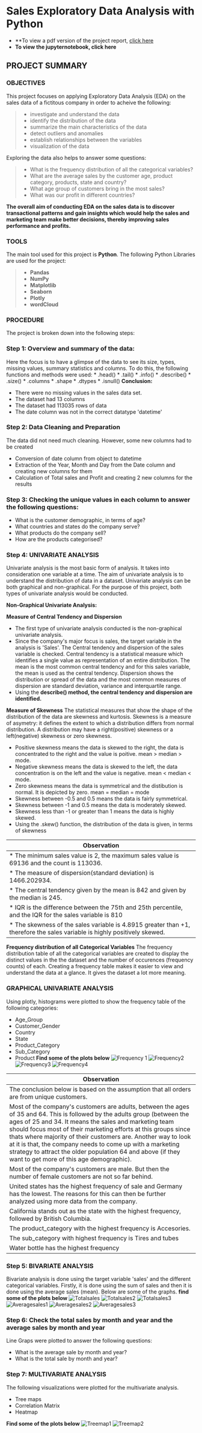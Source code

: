 # Sales Exploratory Data Analysis with Python

* **To view a pdf version of the project report, [click here](https://github.com/Jennie-Techie/Python/blob/f23d1bfd6b144940c6d2302c34e0dac319b47c6e/Sales%20Exploratory_Data%20Analysis%20Project.pdf)
* **To view the jupyternotebook, click here**

## PROJECT SUMMARY

### OBJECTIVES
This project focuses on applying Exploratory Data Analysis (EDA) on the sales data of a fictitous company in order to acheive the following:
> * investigate and understand the data
> * identify the distribution of the data
> * summarize the main characteristics of the data
> * detect outliers and anomalies
> * establish relationships between the variables
> * visualization of the data

Exploring the data also helps to answer some questions:
> * What is the frequency distribution of all the categorical variables?
> * What are the average sales by the customer age, product category, products, state and country?
> * What age group of customers bring in the most sales?
> * What was our profit in different countries?

**The overall aim of conducting EDA on the sales data is to discover transactional patterns and gain insights which would help the sales and marketing team make better decisions, thereby improving sales performance and profits.**

### TOOLS
The main tool used for this project is **Python**. The following Python Libraries are used for the project:
> * **Pandas**
> * **NumPy**
> * **Matplotlib**
> * **Seaborn**
> * **Plotly**
> * **wordCloud**


### PROCEDURE
The project is broken down into the following steps:

### Step 1: Overview and summary of the data:
 Here the focus is to have a glimpse of the data to see its size, types, missing values, summary statistics and columns. 
    To do this, the following functions and methods were used:
    * .head() 
    * .tail()
    * .info()
    * .describe()
    * .size()
    * .columns
    * .shape
    * .dtypes
    * .isnull()
 **Conclusion:**
 * There were no missing values in the sales data set.
 * The dataset had 13 columns
 * The dataset had 113035 rows of data
 * The date column was not in the correct datatype 'datetime'
   
  
 ### Step 2: Data Cleaning and Preparation
 The data did not need much cleaning. However, some new columns had to be created
 * Conversion of date column from object to datetime
 * Extraction of the Year, Month and Day from the Date column and creating new columns for them
 * Calculation of Total sales and Profit and creating 2 new columns for the results
  
  ### Step 3: Checking the unique values in each column to answer the following questions:
 * What is the customer demographic, in terms of age?
 * What countries and states do the company serve?
 * What products do the company sell?
 * How are the products categorised?
   
  
  ### Step 4:  UNIVARIATE ANALYSIS
  Univariate analysis is the most basic form of analysis. It takes into consideration one variable at a time. The aim of univariate analysis is to understand the distribution of data in a dataset. Univariate analysis can be both graphical and non-graphical. For the purpose of this project, both types of univariate analysis would be conducted. 

**Non-Graphical Univariate Analysis:**

**Measure of Central Tendency and Dispersion**
   * The first type of univariate analysis conducted is the non-graphical univariate analysis.
   * Since the company's major focus is sales, the target variable in the analysis is 'Sales'. The Central tendency and dispersion of the sales variable is checked.
      Central tendency is a statistical measure which identifies a single value as representation of an entire distribution. The mean is the most common central             tendency and for this sales variable, the mean is used as the central tendency. Dispersion shows the distribution or spread of the data and the most common             measures of dispersion are standard deviation, variance and interquartile range. 
   * Using the **describe() method, the central tendency and dispersion are identified.**
  
  **Measure of Skewness**
  The statistical measures that show the shape of the distribution of the data are skewness and kurtosis. Skewness is a measure of asymetry: it defines the extent to which a distribution differs from normal distribution. A distribution may have a right(positive) skewness or a left(negative) skewness or zero skewness. 
  * Positive skewness means the data is skewed to the right, the data is concentrated to the right and the value is poitive. mean > median > mode.
  * Negative skewness means the data is skewed to the left, the data concentration is on the left and the value is negative. mean < median < mode.
  * Zero skewness means the data is symmetrical and the distibution is normal. It is depicted by zero. mean = median = mode
  * Skewness between -0.5 and 0.5 means the data is fairly symmetrical.
  * Skewness between -1 and 0.5 means the data is moderately skewed.
  * Skewness less than -1 or greater than 1 means the data is highly skewed.
  * Using the .skew() function, the distribution of the data is given, in terms of skewness
   
  | **Observation** |
  | --------------  |
  | * The minimum sales value is 2, the maximum sales value is 69136 and the count is 113036. |
  | * The measure of dispersion(standard deviation) is 1466.202934. |
  | * The central tendency given by the mean is 842 and given by the median is 245. |
  | * IQR is the difference between the 75th and 25th percentile, and the IQR for the sales variable is 810 |
  | * The skewness of the sales variable is 4.8915 greater than +1, therefore the sales variable is highly positively skewed. |

**Frequency distribution of all Categorical Variables**
The frequency distribution table of all the categorical variables are created to display the distinct values in the the dataset and the number of occurences (frequency counts) of each. Creating a frequency table makes it easier to view and understand the data at a glance. It gives the dataset a lot more meaning.

### GRAPHICAL UNIVARIATE ANALYSIS
Using plotly, histograms were plotted to show the frequency table of the following categories:
* Age_Group
* Customer_Gender
* Country
* State
* Product_Category
* Sub_Category
* Product
**Find some of the plots below**
![Frequency 1](https://github.com/Jennie-Techie/Python/blob/d91dd8fe114dd9409fc84cb816af9c05ca70cc80/Plots/newplot%20(5).png)
![Frequency2](https://github.com/Jennie-Techie/Python/blob/d91dd8fe114dd9409fc84cb816af9c05ca70cc80/Plots/newplot%20(6).png)
![Frequency3](https://github.com/Jennie-Techie/Python/blob/d91dd8fe114dd9409fc84cb816af9c05ca70cc80/Plots/newplot%20(7).png)
![Frequency4](https://github.com/Jennie-Techie/Python/blob/d91dd8fe114dd9409fc84cb816af9c05ca70cc80/Plots/newplot%20(8).png)



| Observation |
------------- |
| The conclusion below is based on the assumption that all orders are from unique customers. |
|  Most of the company's customers are adults, between the ages of 35 and 64. This is followed by the adults group (between the ages of 25 and 34. It means the sales and marketing team should focus most of their marketing efforts at this groups since thats where majority of their customers are. Another way to look at it is that, the company needs to come up with a marketing strategy to attract the older population 64 and above (if they want to get more of this age demographic). |
| Most of the company's customers are male. But then the number of female customers are not so far behind. |
| United states has the highest frequency of sale and Germany has the lowest. The reasons for this can then be further analyzed using more data from the company. |
| California stands out as the state with the highest frequency, followed by British Columbia. |
| The product_category with the highest frequency is Accesories. |
| The sub_category with highest frequency is Tires and tubes |
| Water bottle has the highest frequency | 


### Step 5: BIVARIATE ANALYSIS
Bivariate analysis is done using the target variable 'sales' and the different categorical variables. Firstly, it is done using the sum of sales and then it is done using the average sales (mean). Below are some of the graphs. 
**find some of the plots below**
![Totalsales](https://github.com/Jennie-Techie/Python/blob/161f6fbe7de7a35213fbdb91d9391c565b5d75ce/Plots/newplot%20(12).png)
![Totalsales2](https://github.com/Jennie-Techie/Python/blob/161f6fbe7de7a35213fbdb91d9391c565b5d75ce/Plots/newplot%20(13).png)
![Totalsales3](https://github.com/Jennie-Techie/Python/blob/161f6fbe7de7a35213fbdb91d9391c565b5d75ce/Plots/newplot%20(14).png)
![Averagesales1](https://github.com/Jennie-Techie/Python/blob/bb7e603392e184806b83cbbfbe1df2383f2ee7db/Plots/newplot%20(17).png)
![Averagesales2](https://github.com/Jennie-Techie/Python/blob/bb7e603392e184806b83cbbfbe1df2383f2ee7db/Plots/newplot%20(20).png)
![Averagesales3](https://github.com/Jennie-Techie/Python/blob/bb7e603392e184806b83cbbfbe1df2383f2ee7db/Plots/newplot%20(19).png)

### Step 6: Check the total sales by month and year and the average sales by month and year
Line Graps were plotted to answer the following questions:
* What is the average sale by month and year?
* What is the total sale by month and year?


### Step 7: MULTIVARIATE ANALYSIS
The following visualizations were plotted for the multivariate analysis.
* Tree maps
* Correlation Matrix
* Heatmap

**Find some of the plots below**
![Treemap1](https://github.com/Jennie-Techie/Python/blob/bb7e603392e184806b83cbbfbe1df2383f2ee7db/Plots/newplot%20(22).png)
![Treemap2](https://github.com/Jennie-Techie/Python/blob/bb7e603392e184806b83cbbfbe1df2383f2ee7db/Plots/newplot%20(23).png)





    
    

    

